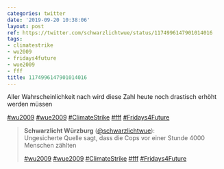 ```yaml
---
categories: twitter
date: '2019-09-20 10:38:06'
layout: post
ref: https://twitter.com/schwarzlichtwue/status/1174996147901014016
tags:
- climatestrike
- wu2009
- fridays4future
- wue2009
- fff
title: 1174996147901014016
---
```

Aller Wahrscheinlichkeit nach wird diese Zahl heute noch drastisch erhöht werden müssen

[#wu2009](/t/wu2009) [#wue2009](/t/wue2009) [#ClimateStrike](/t/climatestrike) [#fff](/t/fff) [#Fridays4Future](/t/fridays4future)
> <b>Schwarzlicht Würzburg</b> ([@schwarzlichtwue](https://twitter.com/schwarzlichtwue)):  
>Ungesicherte Quelle sagt, dass die Cops vor einer Stunde 4000 Menschen zählten  
>  
>[#wu2009](/t/wu2009) [#wue2009](/t/wue2009) [#ClimateStrike](/t/climatestrike) [#fff](/t/fff) [#Fridays4Future](/t/fridays4future)  

